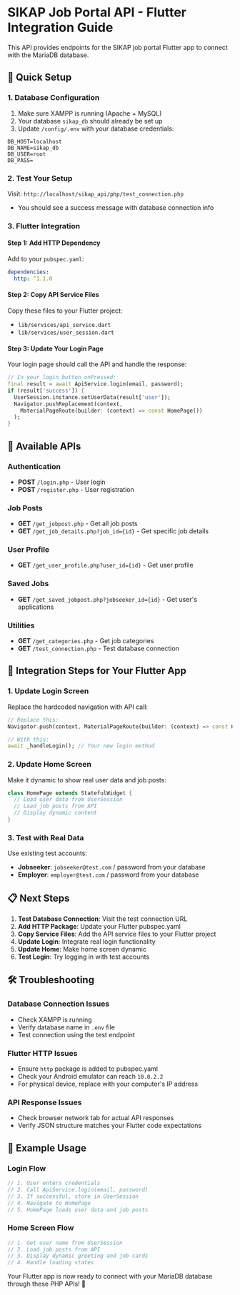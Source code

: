 # SIKAP Job Portal API - Flutter Integration Guide

This API provides endpoints for the SIKAP job portal Flutter app to connect with the MariaDB database.

## 🚀 Quick Setup

### 1. Database Configuration

1. Make sure XAMPP is running (Apache + MySQL)
2. Your database `sikap_db` should already be set up
3. Update `/config/.env` with your database credentials:

```
DB_HOST=localhost
DB_NAME=sikap_db
DB_USER=root
DB_PASS=
```

### 2. Test Your Setup

Visit: `http://localhost/sikap_api/php/test_connection.php`

- You should see a success message with database connection info

### 3. Flutter Integration

#### Step 1: Add HTTP Dependency

Add to your `pubspec.yaml`:

```yaml
dependencies:
  http: ^1.1.0
```

#### Step 2: Copy API Service Files

Copy these files to your Flutter project:

- `lib/services/api_service.dart`
- `lib/services/user_session.dart`

#### Step 3: Update Your Login Page

Your login page should call the API and handle the response:

```dart
// In your login button onPressed:
final result = await ApiService.login(email, password);
if (result['success']) {
  UserSession.instance.setUserData(result['user']);
  Navigator.pushReplacement(context,
    MaterialPageRoute(builder: (context) => const HomePage())
  );
}
```

## 📱 Available APIs

### Authentication

- **POST** `/login.php` - User login
- **POST** `/register.php` - User registration

### Job Posts

- **GET** `/get_jobpost.php` - Get all job posts
- **GET** `/get_job_details.php?job_id={id}` - Get specific job details

### User Profile

- **GET** `/get_user_profile.php?user_id={id}` - Get user profile

### Saved Jobs

- **GET** `/get_saved_jobpost.php?jobseeker_id={id}` - Get user's applications

### Utilities

- **GET** `/get_categories.php` - Get job categories
- **GET** `/test_connection.php` - Test database connection

## 🔧 Integration Steps for Your Flutter App

### 1. Update Login Screen

Replace the hardcoded navigation with API call:

```dart
// Replace this:
Navigator.push(context, MaterialPageRoute(builder: (context) => const HomePage()));

// With this:
await _handleLogin(); // Your new login method
```

### 2. Update Home Screen

Make it dynamic to show real user data and job posts:

```dart
class HomePage extends StatefulWidget {
  // Load user data from UserSession
  // Load job posts from API
  // Display dynamic content
}
```

### 3. Test with Real Data

Use existing test accounts:

- **Jobseeker**: `jobseeker@test.com` / password from your database
- **Employer**: `employer@test.com` / password from your database

## 📋 Next Steps

1. **Test Database Connection**: Visit the test connection URL
2. **Add HTTP Package**: Update your Flutter pubspec.yaml
3. **Copy Service Files**: Add the API service files to your Flutter project
4. **Update Login**: Integrate real login functionality
5. **Update Home**: Make home screen dynamic
6. **Test Login**: Try logging in with test accounts

## 🛠 Troubleshooting

### Database Connection Issues

- Check XAMPP is running
- Verify database name in `.env` file
- Test connection using the test endpoint

### Flutter HTTP Issues

- Ensure `http` package is added to pubspec.yaml
- Check your Android emulator can reach `10.0.2.2`
- For physical device, replace with your computer's IP address

### API Response Issues

- Check browser network tab for actual API responses
- Verify JSON structure matches your Flutter code expectations

## 📝 Example Usage

### Login Flow

```dart
// 1. User enters credentials
// 2. Call ApiService.login(email, password)
// 3. If successful, store in UserSession
// 4. Navigate to HomePage
// 5. HomePage loads user data and job posts
```

### Home Screen Flow

```dart
// 1. Get user name from UserSession
// 2. Load job posts from API
// 3. Display dynamic greeting and job cards
// 4. Handle loading states
```

Your Flutter app is now ready to connect with your MariaDB database through these PHP APIs! 🎉
